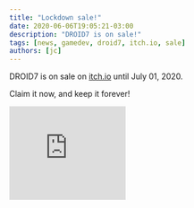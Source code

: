 ```yaml
---
title: "Lockdown sale!"
date: 2020-06-06T19:05:21-03:00
description: "DROID7 is on sale!"
tags: [news, gamedev, droid7, itch.io, sale]
authors: [jc]
---
```


DROID7 is on sale on [itch.io](https://juancolacelli.itch.io/droid7) until July 01, 2020.

Claim it now, and keep it forever!

<iframe src="https://itch.io/embed/570980?linkback=true&amp;bg_color=16171a&amp;fg_color=fafdff&amp;link_color=ff8426&amp;border_color=16171a" width="208" height="167" frameborder="0"><a href="https://juancolacelli.itch.io/droid7">DROID7 by JC</a></iframe>
